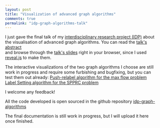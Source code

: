 ```yaml
---
layout: post
title: "Visualization of advanced graph algorithms"
comments: true
permalink: "idp-graph-algorithms-talk"
---
```


I just gave the final talk of my [interdisciplinary research project (IDP)](idp-graph-algorithms) about the visualisation of advanced graph algorithms.
You can read the [talk's abstract](idp-graph-algorithms/presentation/abstract.html)  
and browse through the [talk's slides](idp-graph-algorithms/presentation/slides.html)
right in your browser, since I used [reveal.js](https://github.com/hakimel/reveal.js/) to make them.

The interactive visualizations of the two graph algorithms I choose are still work in progress and require some furbishing and bugfixing, but you can test them out already:
[Push-relabel algorithm for the max flow problem](idp-graph-algorithms/implementation/maxflow-push-relabel/index_en.html)  
[Label Setting algorithm for the SPPRC problem](idp-graph-algorithms/implementation/spp-rc-label-setting/index_en.html)  

I welcome any feedback!

All the code developed is open sourced in the github repository [idp-graph-algorithms](https://github.com/adrelino/idp-graph-algorithms)

The final documentation is still work in progress, but I will upload it here once finished.
